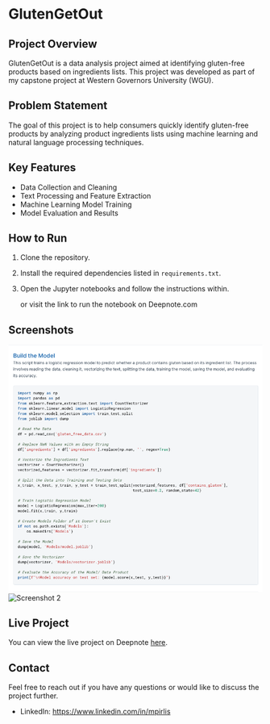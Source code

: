 # GlutenGetOut

## Project Overview

GlutenGetOut is a data analysis project aimed at identifying gluten-free products based on ingredients lists. This project was developed as part of my capstone project at Western Governors University (WGU).

## Problem Statement

The goal of this project is to help consumers quickly identify gluten-free products by analyzing product ingredients lists using machine learning and natural language processing techniques.

## Key Features

- Data Collection and Cleaning
- Text Processing and Feature Extraction
- Machine Learning Model Training
- Model Evaluation and Results

## How to Run

1. Clone the repository.
2. Install the required dependencies listed in `requirements.txt`.
3. Open the Jupyter notebooks and follow the instructions within.

   or visit the link to run the notebook on Deepnote.com

## Screenshots

![Build The Model](Build%20The%20Model.png)
![Screenshot 2](link-to-screenshot-2)

## Live Project

You can view the live project on Deepnote [here](https://deepnote.com/app/zerogravity/GlutenGetOut-e4210be9-12e1-4925-b3c1-2b6fa04f9608).

## Contact

Feel free to reach out if you have any questions or would like to discuss the project further.

- LinkedIn: https://www.linkedin.com/in/mpirlis
